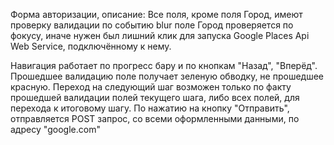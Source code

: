 Форма авторизации, описание:
Все поля, кроме поля Город, имеют проверку валидации по событию blur
поле Город проверяется по фокусу, иначе нужен был лишний клик для запуска Google Places Api Web Service, подключённому к нему.

Навигация работает по прогресс бару и по кнопкам "Назад", "Вперёд".
Прошедшее валидацию поле получает зеленую обводку, не прошедшее красную.
Переход на следующий шаг возможен только по факту прошедшей валидации полей текущего шага, либо всех полей, для перехода к итоговому шагу.
По нажатию на кнопку "Отправить", отправляется POST запрос, со всеми оформленными данными, по адресу "google.com"

